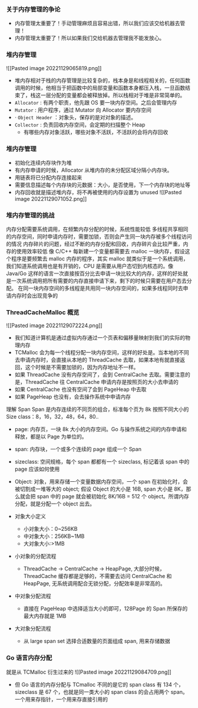 ### 关于内存管理的争论

- 内存管理太重要了！手动管理麻烦且容易出错，所以我们应该交给机器去管理！
- 内存管理太重要了！所以如果我们交给机器去管理我不能发放心。

### 堆内存管理

![[Pasted image 20221129065819.png]]
- 堆内存相对于栈的内存管理是比较复杂的，栈本身是和线程相关的，任何函数调用的时候，他相当于把函数中的局部变量和函数本身都压入栈，一旦函数结束了，栈这一层分配的变量都会被释放掉。所以栈相对于堆是非常简单的。
- `Allocator` : 有两个职责，他先跟 OS 要一块内存空间。之后会管理内存
- `Mutator` : 用户程序，通过 Mutator 向 Allocator 要内存空间
- · `Object Header` ：对象头，保存的是对对象的描述。
- `Collector` : 负责回收内存空间，会定期的扫描整个 Heap
	- 有哪些内存对象活跃，哪些对象不活跃，不活跃的会将内存回收

### 堆内存管理

- 初始化连续内存块作为堆
- 有内存申请的时候，Allocator 从堆内存的未分配区域分隔小内存块。
- 用链表将已分配内存连接起来
- 需要信息描述每个内存块的元数据：大小，是否使用，下一个内存块的地址等
- 内存回收就是描述堆内存，将不再被使用的内存设置为 unused
![[Pasted image 20221129071052.png]]

### 堆内存管理的挑战

内存分配需要系统调用，在频繁内存分配的时候，系统性能较低
多线程共享相同的内存空间，同时申请内存时，需要加锁，否则会产生同一块内存被多个线程访问的情况
内存碎片的问题，经过不断的内存分配和回收，内存碎片会比较严重，内存的使用效率较低
像 C/C++ 每新建一个变量都需要去 malloc 一块内存，假设这个程序是要频繁去 malloc 内存的程序，其实 malloc 就类似于是一个系统调用，我们知道系统调用也是有开销的，CPU 是需要从用户态切到内核态的。像 Java/Go 这样的语言一次直接按百分比去申请一块比较大的内存，这样的好处就是一次系统调用把所有需要的内存直接申请下来，剩下的时候只需要在用户态去分配。
在同一块内存空间的多线程是共用同一块内存空间的，如果多线程同时去申请内存时会出现竞争的

### ThreadCacheMalloc 概览

![[Pasted image 20221129072224.png]]
- 我们知道计算机是通过虚拟内存通过一个页表和偏移量映射到我们的实际的物理内存
- TCMalloc 会为每一个线程分配一块内存空间，这样的好处是。当本地的不同去申请内存时，会直接从本地的 ThreadCache 去取，如果本地有就直接返回，这个时候是不需要加锁的，因为内存地址不一样。
- 如果 ThreadCache 没有内存空间了，会到 CentralCache 去取。需要注意的是，ThreadCache 往 CentralCache 申请内存是按照页的大小去申请的
- 如果 CentralCache 也没有空间了会到 PageHeap 中去取
- 如果 PageHeap 也没有，会去操作系统中申请内存

理解 Span
	Span 是内存连续的不同页的组合，标准每个页为 8k
	按照不同大小的 Size class：8，16，32，48，64，80..

- page: 内存页，一块 8k 大小的内存空间。Go 与操作系统之间的内存申请和释放，都是以 Page 为单位的。
- span: 内存块，一个或多个连续的 page 组成一个 Span
- sizeclass: 空间规格，每个 span 都都有一个 sizeclass, 标记着该 span 中的 page 应该如何使用
- Object: 对象，用来存储一个变量数据内存空间，一个 span 在初始化时，会被切割成一堆等大的 object; 假设 Object 的大小是 16B, span 大小是 8K，那么就会把 span 中的 page 就会被初始化 8K/16B = 512 个 object。所谓内存分配，就是分配一个 object 出去。

- 对象大小定义
	- 小对象大小：0~256KB
	- 中对象大小：256KB~1MB
	- 大对象大小:>1MB
- 小对象的分配流程
	- ThreadCache -> CentralCache -> HeapPage, 大部分时候，ThreadCache 缓存都是足够的，不需要去访问 CentralCache 和 HeapPage, 无系统调用配合无锁分配，分配效率是非常高的。
- 中对象分配流程
	- 直接在 PageHeap 中选择适当大小的即可，128Page 的 Span 所保存的最大内存就是 1MB
- 大对象分配流程
	- 从 large span set 选择合适数量的页面组成 span, 用来存储数据

### Go 语言内存分配

就是从 TCMalloc 衍生过来的
![[Pasted image 20221129084709.png]]
- 但 Go 语言的内存分配与 TCmalloc 不同的是它的 span class 有 134 个，sizeclass 是 67 个，也就是同一类大小的 span class 的会占用两个 span。一个用来存指针，一个用来存直接引用的
